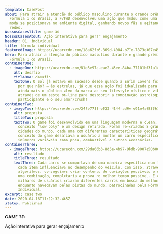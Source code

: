 ```yaml
---
template: CasePost
about: Para atrair a atenção do público masculino durante o grande prêmio de
  Fórmula 1 do Brasil, a F/FWD desenvolveu uma ação que mudou como uma marca de
  moda se posicionava no ambiente digital, ganhando novos fãs e agitando as
  redes.
NossosCasesTitle: game 3d
NossosCasesAbout: Ação interativa para gerar engajamento
header: 01. individual
title: fórmula individual
featuredImage: https://ucarecdn.com/18a62fc6-369d-4084-b77e-7873e307e45d/
hero: Para atrair a atenção do público masculino durante o grande prêmio de
  Fórmula 1 do Brasil.
containerOne:
  - imageOne: https://ucarecdn.com/81e3e97a-eae2-43ee-84ba-77101b631a1c/
    alt: desafio
    titleOne: desafio
    textOne: O Sol já estava em sucesso desde quando a Enfim Lovers foi ao ar e –
      por que não? – às estrelas, já que essa ação foi idealizada para engajar
      ainda mais o público-alvo da marca ao seu lifestyle místico e vibe boa,
      através de um teste on-line para descobrir a combinação astrológica do
      participante e o seu amor/crush!
containerTwo:
  - imageTwo: https://ucarecdn.com/24fb7718-e522-4144-ad6e-e91e4ad533b1/
    alt: proposta
    titleTwo: proposta
    textTwo: O game foi desenvolvido em uma linguagem moderna e clean, com um
      conceito "low poly" e um design refinado. Foram re-criadas 5 grandes
      cidades do mundo, cada uma com diferentes características geográficas. O
      conceito do game desafiava o usuário a montar um carro específico, com
      inúmeras variáveis como pneu, combustivel e outros acessórios.
containerThree:
  - imageThree: https://ucarecdn.com/29da66b3-8d5e-4b97-9bdb-9007e50b06d5/
    alt: resultado
    titleThree: resultado
    textThree: Cada carro se comportava de uma maneira específica num terreno, e
      cada item influenciava no desempenho do veículo. Com isso, através de
      algoritmos, conseguimos criar centenas de variações possíveis e somente
      uma combinação, completaria a prova no melhor tempo possível. E com isso
      milhares de usuários criaram diferentes carros em busca do melhor tempo,
      enquanto navegavam pelas pistas do mundo, patrocinadas pela Fórmula
      Individual.
excerpt: case two
date: 2020-04-16T11:22:32.465Z
status: Published
---
```

**GAME 3D**

Ação interativa para gerar engajamento
